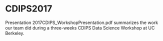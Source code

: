 # CDIPS2017

Presentation 2017CDIPS_WorkshopPresentation.pdf summarizes the work our team did during a three-weeks CDIPS Data Science Workshop at UC Berkeley.
